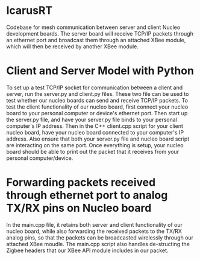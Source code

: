 # IcarusRT
Codebase for mesh communication between server and client Nucleo development boards. The server board will receive TCP/IP packets through an ethernet port and broadcast them through an attached XBee module, which will then be received by another XBee module.

# Client and Server Model with Python
To set up a test TCP/IP socket for communication between a client and server, run the server.py and client.py files. These two file can be used to test whether our nucleo boards can send and receive TCP/IP packets. To test the client functionality of our nucleo board, first connect your nucleo board to your personal computer or device's ethernet port. Then start up the server.py file, and have your server.py file binds to your personal computer's IP address. Then in the C++ client.cpp script for your client nucleo board, have your nucleo board connected to your computer's IP address. Also ensure that both your server.py file and nucleo board script are interacting on the same port. Once everything is setup, your nucleo board should be able to print out the packet that it receives from your personal computer/device. 

# Forwarding packets received through ethernet port to analog TX/RX pins on Nucleo board
In the main.cpp file, it retains both server and client functionality of our nucleo board, while also forwarding the received packets to the TX/RX analog pins, so that the packets can be broadcasted wirelessly through our attached XBee moudle. The main.cpp script also handles de-structing the Zigbee headers that our XBee API module includes in our packet.

